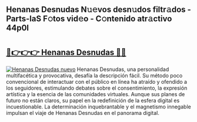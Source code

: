## Henanas Desnudas N𝚞𝚎vos desn𝚞dos filtr𝚊dos - Parts-laS F𝚘tos vid𝚎o - C𝚘ntenido atr𝚊ctivo 44p0l

# <h2><a href="http://mbamds.tromn.icu/?c=Henanas+Desnudas">🔗👉👉👉 Henanas Desnudas 🔗🔗</a></h2>

[![Henanas Desnudas nuevo](https://i.imgur.com/pEAQMta.gif)](http://mbamds.tromn.icu/?c=Henanas+Desnudas)
Henanas Desnudas, una personalidad multifacética y provocativa, desafía la descripción fácil. Su método poco convencional de interactuar con el público en línea ha atraído y ofendido a los seguidores, estimulando debates sobre el consentimiento, la expresión artística y la esencia de las comunidades virtuales. Aunque sus planes de futuro no están claros, su papel en la redefinición de la esfera digital es incuestionable. La determinación inquebrantable y el magnetismo innegable impulsan el viaje de Henanas Desnudas en el panorama digital.
